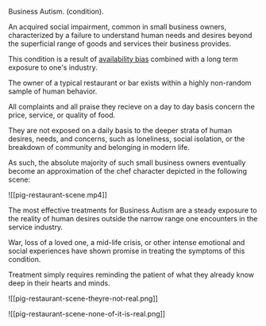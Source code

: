 Business Autism. (condition).

An acquired social impairment, common in small business owners, characterized by a failure to understand human needs and desires beyond the superficial range of goods and services their business provides.

This condition is a result of [availability bias](https://www.techtarget.com/whatis/definition/availability-bias) combined with a long term exposure to one's industry.

The owner of a typical restaurant or bar exists within a highly non-random sample of human behavior.

All complaints and all praise they recieve on a day to day basis concern the price, service, or quality of food.

They are not exposed on a daily basis to the deeper strata of human desires, needs, and concerns, such as loneliness, social isolation, or the breakdown of community and belonging in modern life.

As such, the absolute majority of such small business owners eventually become an approximation of the chef character depicted in the following scene:

![[pig-restaurant-scene.mp4]]

The most effective treatments for Business Autism are a steady exposure to the reality of human desires outside the narrow range one encounters in the service industry.

War, loss of a loved one, a mid-life crisis, or other intense emotional and social experiences have shown promise in treating the symptoms of this condition.

Treatment simply requires reminding the patient of what they already know deep in their hearts and minds.


![[pig-restaurant-scene-theyre-not-real.png]]

![[pig-restaurant-scene-none-of-it-is-real.png]]

